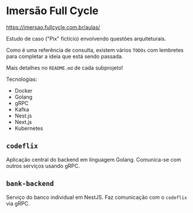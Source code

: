 # Imersão Full Cycle

https://imersao.fullcycle.com.br/aulas/

Estudo de caso ("Pix" fictício) envolvendo questões arquiteturais.

Como é uma referência de consulta, existem vários `TODOs` com lembretes para completar a ideia que está sendo passada.

Mais detalhes no `README.md` de cada subprojeto!

Tecnologias:
* Docker
* Golang
* gRPC
* Kafka
* Nest.js
* Next.js
* Kubernetes

## `codeflix`

Aplicação central do backend em linguagem Golang. Comunica-se com outros serviços usando gRPC.

## `bank-backend`

Serviço do banco individual em NestJS. Faz comunicação com o `codeflix` via gRPC.
